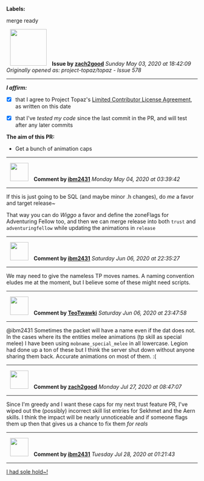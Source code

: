 **Labels:**

merge ready



<a href="https://github.com/zach2good"><img src="https://avatars3.githubusercontent.com/u/1389729?v=4" width="96" height="96" hspace="10"></img></a> **Issue by [zach2good](https://github.com/zach2good)**
_Sunday May 03, 2020 at 18:42:09_
_Originally opened as: project-topaz/topaz - Issue 578_

----

<!-- place 'x' mark between square [] brackets to affirm: -->
**_I affirm:_**
- [x] that I agree to Project Topaz's [Limited Contributor License Agreement](http://project-topaz.com/blob/release/CONTRIBUTOR_AGREEMENT.md), as written on this date
- [x] that I've _tested my code_ since the last commit in the PR, and will test after any later commits

**The aim of this PR:**
- Get a bunch of animation caps



----
<a href="https://github.com/ibm2431"><img src="https://avatars3.githubusercontent.com/u/13112942?v=4" width="48" height="48" hspace="10"></img></a> **Comment by [ibm2431](https://github.com/ibm2431)**
_Monday May 04, 2020 at 03:39:42_

----

If this is just going to be SQL (and maybe minor .h changes), do _me_ a favor and target release~

That way you can do _Wiggo_ a favor and define the zoneFlags for Adventuring Fellow too, and then we can merge release into both `trust` and `adventuringfellow` while updating the animations in `release`


----
<a href="https://github.com/ibm2431"><img src="https://avatars3.githubusercontent.com/u/13112942?v=4" width="48" height="48" hspace="10"></img></a> **Comment by [ibm2431](https://github.com/ibm2431)**
_Saturday Jun 06, 2020 at 22:35:27_

----

We may need to give the nameless TP moves names. A naming convention eludes me at the moment, but I believe some of these might need scripts.


----
<a href="https://github.com/TeoTwawki"><img src="https://avatars0.githubusercontent.com/u/6871475?v=4" width="48" height="48" hspace="10"></img></a> **Comment by [TeoTwawki](https://github.com/TeoTwawki)**
_Saturday Jun 06, 2020 at 23:47:58_

----

@ibm2431 Sometimes the packet will have a name even if the dat does not. In the cases where its the entities melee animations (tp skill as special melee) I have been using `mobname_special_melee` in all lowercase. Legion had done up a ton of these but I think the server shut down without anyone sharing them back. Accurate animations on most of them. :(


----
<a href="https://github.com/zach2good"><img src="https://avatars3.githubusercontent.com/u/1389729?v=4" width="48" height="48" hspace="10"></img></a> **Comment by [zach2good](https://github.com/zach2good)**
_Monday Jul 27, 2020 at 08:47:07_

----

Since I'm greedy and I want these caps for my next trust feature PR, I've wiped out the (possibly) incorrect skill list entries for Sekhmet and the Aern skills. I think the impact will be nearly unnoticeable and if someone flags them up then that gives us a chance to fix them _for reals_ 


----
<a href="https://github.com/ibm2431"><img src="https://avatars3.githubusercontent.com/u/13112942?v=4" width="48" height="48" hspace="10"></img></a> **Comment by [ibm2431](https://github.com/ibm2431)**
_Tuesday Jul 28, 2020 at 01:21:43_

----

[I had sole hold~!](https://github.com/project-topaz/topaz/wiki/Staff-Meeting-022-Summary)
